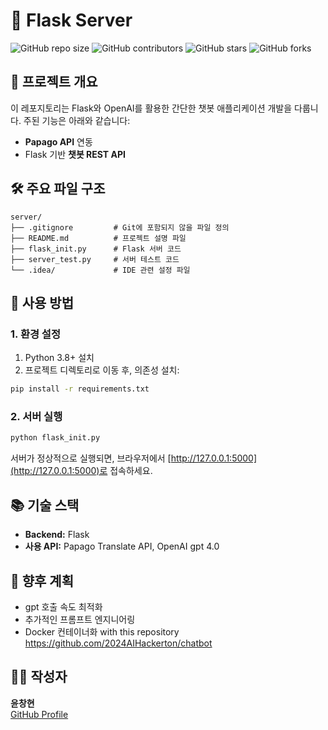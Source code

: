# 🚀 Flask Server

![GitHub repo size](https://img.shields.io/github/repo-size/chyun7114/server)
![GitHub contributors](https://img.shields.io/github/contributors/chyun7114/server)
![GitHub stars](https://img.shields.io/github/stars/chyun7114/server?style=social)
![GitHub forks](https://img.shields.io/github/forks/chyun7114/server?style=social)

## 📌 프로젝트 개요
이 레포지토리는 Flask와 OpenAI를 활용한 간단한 챗봇 애플리케이션 개발을 다룹니다. 주된 기능은 아래와 같습니다:
- **Papago API** 연동
- Flask 기반 **챗봇 REST API**

## 🛠️ 주요 파일 구조
```plaintext
server/
├── .gitignore         # Git에 포함되지 않을 파일 정의
├── README.md          # 프로젝트 설명 파일
├── flask_init.py      # Flask 서버 코드
├── server_test.py     # 서버 테스트 코드
└── .idea/             # IDE 관련 설정 파일
```

## 🚀 사용 방법

### 1. 환경 설정
1. Python 3.8+ 설치
2. 프로젝트 디렉토리로 이동 후, 의존성 설치:
 ```bash
 pip install -r requirements.txt
 ```
   
### 2. 서버 실행
```bash
python flask_init.py
```
서버가 정상적으로 실행되면, 브라우저에서 [http://127.0.0.1:5000](http://127.0.0.1:5000)로 접속하세요.

## 📚 기술 스택
- **Backend:** Flask
- **사용 API:** Papago Translate API, OpenAI gpt 4.0

## 📂 향후 계획
- gpt 호출 속도 최적화
- 추가적인 프롬프트 엔지니어링
- Docker 컨테이너화 with this repository https://github.com/2024AIHackerton/chatbot

## 🧑‍💻 작성자
**윤창현**  
[GitHub Profile](https://github.com/chyun7114)
